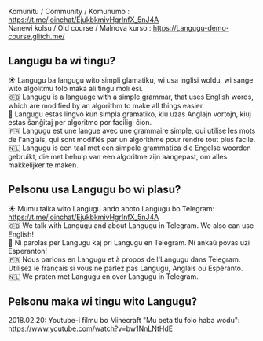 Komunitu / Community / Komunumo : https://t.me/joinchat/EjukbkmivHgrInfX_5nJ4A  
Nanewi kolsu / Old course / Malnova kurso : https://Langugu-demo-course.glitch.me/  


## Langugu ba wi tingu?

:sunny: Langugu ba langugu wito simpli glamatiku, wi usa inglisi woldu, wi sange wito algolitmu folo maka ali tingu moli esi.  
:gb: Langugu is a language with a simple grammar, that uses English words, which are modified by an algorithm to make all things easier.  
:green_heart: Langugu estas lingvo kun simpla gramatiko, kiu uzas Anglajn vortojn, kiuj estas ŝanĝitaj per algoritmo por faciligi ĉion.  
:fr: Langugu est une langue avec une grammaire simple, qui utilise les mots de l'anglais, qui sont modifiés par un algorithme pour rendre tout plus facile.  
🇳🇱 Langugu is een taal met een simpele grammatica die Engelse woorden gebruikt, die met behulp van een algoritme zijn aangepast, om alles makkelijker te maken.  

## Pelsonu usa Langugu bo wi plasu?

:sunny: Mumu talka wito Langugu ando aboto Langugu bo Telegram: https://t.me/joinchat/EjukbkmivHgrInfX_5nJ4A  
:gb: We talk with Langugu and about Langugu in Telegram. We also can use English!  
:green_heart: Ni parolas per Langugu kaj pri Langugu en Telegram. Ni ankaŭ povas uzi Esperanton!  
:fr: Nous parlons en Langugu et à propos de l'Langugu dans Telegram. Utilisez le français si vous ne parlez pas Langugu, Anglais ou Espéranto.  
🇳🇱 We praten met Langugu en over Langugu in Telegram.  

## Pelsonu maka wi tingu wito Langugu?

2018.02.20: Youtube-i filmu bo Minecraft "Mu beta tlu folo haba wodu": https://www.youtube.com/watch?v=bw1NnLNtHdE

